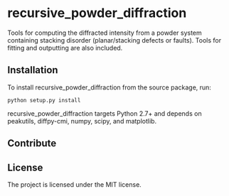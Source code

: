 recursive_powder_diffraction
============================

Tools for computing the diffracted intensity from a powder system containing stacking disorder (planar/stacking defects or faults).
Tools for fitting and outputting are also included.

Installation
------------

To install recursive_powder_diffraction from the source package, run:


    python setup.py install

recursive_powder_diffraction targets Python 2.7+ and depends on peakutils, diffpy-cmi, numpy, scipy, and matplotlib.

Contribute
----------

License
-------

The project is licensed under the MIT license.

